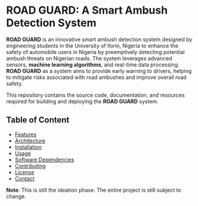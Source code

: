 # ROAD GUARD: A Smart Ambush Detection System

**ROAD GUARD** is an innovative smart ambush detection system designed by engineering students in the University of Ilorin, Nigeria to enhance the safety of automobile users in Nigeria by preemptively detecting potential ambush threats on Nigerian roads. The system leverages advanced sensors, **machine learning algorithms**, and real-time data processing. **ROAD GUARD** as a system aims to provide early warning to drivers, helping to mitigate risks associated with road ambushes and improve overall road safety.

This repository contains the source code, documentation, and resources required for building and deploying the **ROAD GUARD** system.

## Table of Content

- [Features](./docs/features.md)
- [Architecture](./docs/architecture.md)
- [Installation](./docs/installation.md)
- [Usage](./docs/usage.md)
- [Software Dependencies](./docs/software_dependencies.md)
- [Contributing](./docs/contributing.md)
- [License](./docs/license.md)
- [Contact](./docs/contact.md)

**Note**: This is still the ideation phase. The entire project is still subject to change.
